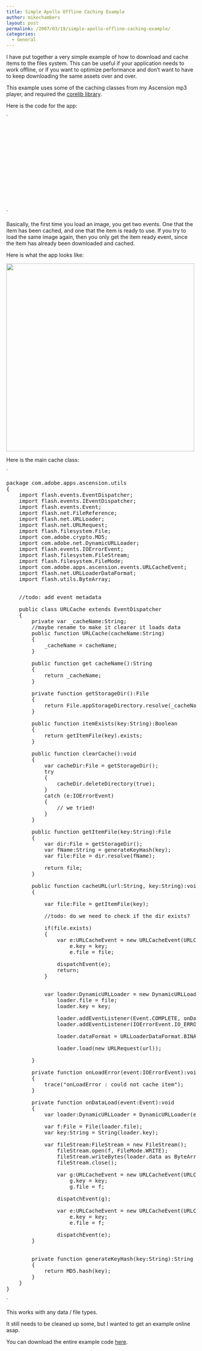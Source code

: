 ```yaml
---
title: Simple Apollo Offline Caching Example
author: mikechambers
layout: post
permalink: /2007/03/19/simple-apollo-offline-caching-example/
categories:
  - General
---
```



I have put together a very simple example of how to download and cache items to the files system. This can be useful if your application needs to work offline, or if you want to optimize performance and don&#8217;t want to have to keep downloading the same assets over and over.

This example uses some of the caching classes from my Ascension mp3 player, and required the [corelib library][1].

Here is the code for the app:  
<!--more-->

  
`
<pre><?xml version="1.0" encoding="utf-8"?>
<mx:Application xmlns:mx="http://www.adobe.com/2006/mxml" layout="absolute"
	creationComplete="onCreationComplete()">
	<mx:Script>
		<![CDATA[
			import com.adobe.apps.ascension.events.URLCacheEvent;
			import com.adobe.apps.ascension.utils.URLCache;
			
			private var cache:URLCache;
			private var CACHE_NAME:String = "mycache";
			
			private function onCreationComplete():void
			{
				imagePathField.text = "http://apollocamp.eventbrite.com/img/logos/47616422.png";
				
				cache = new URLCache(CACHE_NAME);
				
				cache.addEventListener(URLCacheEvent.ITEM_READY, onItemReady);
				cache.addEventListener(URLCacheEvent.ITEM_CACHED, onItemCached);
			}
			
			private function onLoadImageClick():void
			{
				if(imagePathField.text == "")
				{
					return;
				}
				
			
				cache.cacheURL(imagePathField.text, imagePathField.text);
			}
			
			private function onItemReady(e:URLCacheEvent):void
			{
				writeToOutput("Item Ready : " + e.file.url);
				image.source = e.file.url;
			}
			
			private function onItemCached(e:URLCacheEvent):void
			{
				writeToOutput("File Cached : " + e.file.url);
			}
			
			private function writeToOutput(s:String):void
			{
				output.text += s + "\n";
			}
		]]>
	</mx:Script>
	<mx:Button y="10" label="Load Image" right="10" click="onLoadImageClick()"/>
	<mx:Canvas right="10" left="10" top="40" bottom="114" borderColor="0xffffff" borderStyle="solid">
		<mx:Image width="100%" height="100%" id="image" scaleContent="true"/>
	</mx:Canvas>
	<mx:TextInput right="112" left="10" top="10" id="imagePathField"/>
	
	<mx:TextArea height="96" bottom="10" left="10" right="10" id="output"/>
</mx:Application>
</pre>
<p>`

Basically, the first time you load an image, you get two events. One that the item has been cached, and one that the item is ready to use. If you try to load the same image again, then you only get the item ready event, since the item has already been downloaded and cached.

Here is what the app looks like:

<img src="/mesh/files/CacheExample.png" height="500" with="397" border="0" alt="" />

Here is the main cache class:

`
<pre>package com.adobe.apps.ascension.utils
{
	import flash.events.EventDispatcher;
	import flash.events.IEventDispatcher;
	import flash.events.Event;
	import flash.net.FileReference;
	import flash.net.URLLoader;
	import flash.net.URLRequest;
	import flash.filesystem.File;
	import com.adobe.crypto.MD5;
	import com.adobe.net.DynamicURLLoader;
	import flash.events.IOErrorEvent;
	import flash.filesystem.FileStream;
	import flash.filesystem.FileMode;
	import com.adobe.apps.ascension.events.URLCacheEvent;
	import flash.net.URLLoaderDataFormat;
	import flash.utils.ByteArray;


	//todo: add event metadata

	public class URLCache extends EventDispatcher
	{
		private var _cacheName:String;
		//maybe rename to make it clearer it loads data
		public function URLCache(cacheName:String)
		{
			_cacheName = cacheName;
		}
		
		public function get cacheName():String
		{
			return _cacheName;
		}
		
		private function getStorageDir():File
		{
			return File.appStorageDirectory.resolve(_cacheName);
		}
		
		public function itemExists(key:String):Boolean
		{
			return getItemFile(key).exists;
		}
		
		public function clearCache():void
		{
			var cacheDir:File = getStorageDir();
			try
			{
				cacheDir.deleteDirectory(true);
			}
			catch (e:IOErrorEvent)
			{
				// we tried!
			}
		}
		
		public function getItemFile(key:String):File
		{
			var dir:File = getStorageDir();
			var fName:String = generateKeyHash(key);
			var file:File = dir.resolve(fName);
			
			return file;
		}
		
		public function cacheURL(url:String, key:String):void
		{
			
			var file:File = getItemFile(key);
			
			//todo: do we need to check if the dir exists?
			
			if(file.exists)
			{
				var e:URLCacheEvent = new URLCacheEvent(URLCacheEvent.ITEM_READY);
					e.key = key;
					e.file = file;
					
				dispatchEvent(e);	
				return;
			}
			
			
			var loader:DynamicURLLoader = new DynamicURLLoader();
				loader.file = file;
				loader.key = key;
				
				loader.addEventListener(Event.COMPLETE, onDataLoad);
				loader.addEventListener(IOErrorEvent.IO_ERROR, onLoadError);
				
				loader.dataFormat = URLLoaderDataFormat.BINARY;
				
				loader.load(new URLRequest(url));
			
		}
		
		private function onLoadError(event:IOErrorEvent):void
		{
			trace("onLoadError : could not cache item");
		}
		
		private function onDataLoad(event:Event):void
		{
			var loader:DynamicURLLoader = DynamicURLLoader(event.target);
			
			var f:File = File(loader.file);
			var key:String = String(loader.key);
			
			var fileStream:FileStream = new FileStream();
				fileStream.open(f, FileMode.WRITE);
				fileStream.writeBytes(loader.data as ByteArray);
				fileStream.close();
				
				var g:URLCacheEvent = new URLCacheEvent(URLCacheEvent.ITEM_CACHED);
					g.key = key;
					g.file = f;
					
				dispatchEvent(g);	
				
				var e:URLCacheEvent = new URLCacheEvent(URLCacheEvent.ITEM_READY);
					e.key = key;
					e.file = f;
					
				dispatchEvent(e);	
		}
		
		
		private function generateKeyHash(key:String):String
		{
			return MD5.hash(key);
		}
	}
}</pre>
<p>`

This works with any data / file types.

It still needs to be cleaned up some, but I wanted to get an example online asap.

You can download the entire example code [here][2].

 [1]: http://code.google.com/p/as3corelib/
 [2]: /mesh/files/CacheExample.zip